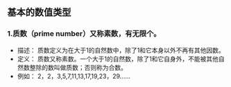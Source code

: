 ## 基本的数值类型
### 1.质数（prime number）又称素数，有无限个。
* 描述： 质数定义为在大于1的自然数中，除了1和它本身以外不再有其他因数。
* 定义： 质数又称素数。一个大于1的自然数，除了1和它自身外，不能被其他自然数整除的数叫做质数；否则称为合数。
* 例如： 2，2，3,5,7,11,13,17,19,23，29...... 
